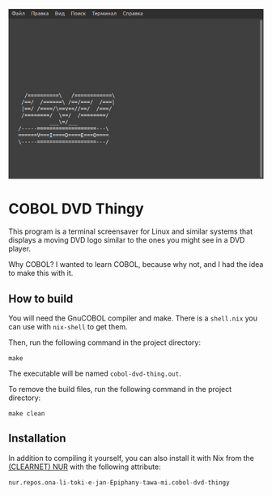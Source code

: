 ![screenshot](screenshots/screensaver.png)

# COBOL DVD Thingy

This program is a terminal screensaver for Linux and similar systems that
displays a moving DVD logo similar to the ones you might see in a DVD player.

Why COBOL? I wanted to learn COBOL, because why not, and I had the idea to make
this with it.

## How to build

You will need the GnuCOBOL compiler and make. There is a `shell.nix` you can use
with `nix-shell` to get them.

Then, run the following command in the project directory:

```console
make
```

The executable will be named `cobol-dvd-thing.out`.

To remove the build files, run the following command in the project directory:

```console
make clean
```

## Installation

In addition to compiling it yourself, you can also install it with Nix from the
[(CLEARNET) NUR](https://github.com/nix-community/NUR) with the following
attribute:

```nix
nur.repos.ona-li-toki-e-jan-Epiphany-tawa-mi.cobol-dvd-thingy
```
